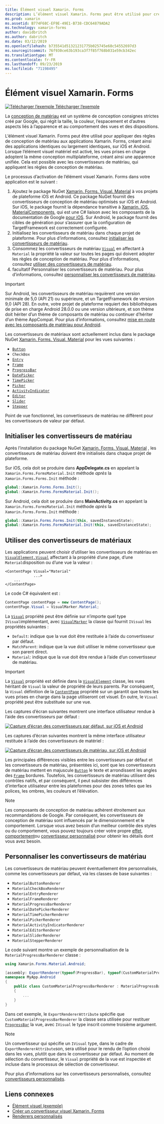 ```yaml
---
title: Élément visuel Xamarin. Forms
description: L’élément visuel Xamarin. Forms peut être utilisé pour créer des applications Xamarin. Forms qui semblent identiques, ou en grande partie, sur iOS et Android.
ms.prod: xamarin
ms.assetid: B774F68C-EF9E-49E1-B738-CDC64879ADA2
ms.technology: xamarin-forms
author: davidbritch
ms.author: dabritch
ms.date: 03/12/2019
ms.openlocfilehash: b735541d51321231775b025745e68c54552697d3
ms.sourcegitcommit: 76f930ce63b193ca3f7f85f768b031e59cb342ec
ms.translationtype: MT
ms.contentlocale: fr-FR
ms.lasthandoff: 09/23/2019
ms.locfileid: "71198495"
---
```

# <a name="xamarinforms-material-visual"></a>Élément visuel Xamarin. Forms

[![Télécharger l’exemple](~/media/shared/download.png) Télécharger l’exemple](https://docs.microsoft.com/samples/xamarin/xamarin-forms-samples/userinterface-visualdemos)

La [conception de matériau](https://material.io) est un système de conception consignes strictes créé par Google, qui régit la taille, la couleur, l’espacement et d’autres aspects liés à l’apparence et au comportement des vues et des dispositions.

L’élément visuel Xamarin. Forms peut être utilisé pour appliquer des règles de conception de matériau aux applications Xamarin. Forms, créant ainsi des applications identiques ou largement identiques, sur iOS et Android. Lorsque l’élément visuel matériel est activé, les vues prises en charge adoptent la même conception multiplateforme, créant ainsi une apparence unifiée. Cela est possible avec les convertisseurs de matériau, qui appliquent les règles de conception de matériau.

Le processus d’activation de l’élément visuel Xamarin. Forms dans votre application est le suivant :

1. Ajoutez le package NuGet [Xamarin. Forms. Visual. Material](https://www.nuget.org/packages/Xamarin.Forms.Visual.Material/) à vos projets de plateforme iOS et Android. Ce package NuGet fournit des convertisseurs de conception de matériau optimisés sur iOS et Android. Sur iOS, le package fournit la dépendance transitive à [Xamarin. iOS. MaterialComponents](https://www.nuget.org/packages/Xamarin.iOS.MaterialComponents), qui est une C# liaison avec les composants de la documentation de Google [pour iOS](https://material.io/develop/ios/). Sur Android, le package fournit des cibles de génération pour s’assurer que la configuration de TargetFramework est correctement configurée.
1. Initialisez les convertisseurs de matériau dans chaque projet de plateforme. Pour plus d’informations, consultez [initialiser les convertisseurs de matériau](#initialize-material-renderers).
1. Consommez les convertisseurs de matériau [`Visual`](xref:Xamarin.Forms.VisualElement.Visual) en affectant à `Material` la propriété la valeur sur toutes les pages qui doivent adopter les règles de conception de matériau. Pour plus d’informations, consultez [utiliser des convertisseurs de matériau](#consume-material-renderers).
1. facultatif Personnaliser les convertisseurs de matériau. Pour plus d’informations, consultez [personnaliser les convertisseurs de matériau](#customize-material-renderers).

> [!IMPORTANT]
> Sur Android, les convertisseurs de matériau requièrent une version minimale de 5,0 (API 21) ou supérieure, et un TargetFramework de version 9,0 (API 28). En outre, votre projet de plateforme requiert des bibliothèques de prise en charge Android 28.0.0 ou une version ultérieure, et son thème doit hériter d’un thème de composants de matériau ou continuer d’hériter d’un thème AppCompat. Pour plus d’informations, consultez [mise en route avec les composants de matériau pour Android](https://github.com/material-components/material-components-android/blob/master/docs/getting-started.md).

Les convertisseurs de matériaux sont actuellement inclus dans le package NuGet [Xamarin. Forms. Visual. Material](https://www.nuget.org/packages/Xamarin.Forms.Visual.Material/) pour les vues suivantes :

- [`Button`](xref:Xamarin.Forms.Button)
- `CheckBox`
- [`Entry`](xref:Xamarin.Forms.Entry)
- [`Frame`](xref:Xamarin.Forms.Frame)
- [`ProgressBar`](xref:Xamarin.Forms.ProgressBar)
- [`DatePicker`](xref:Xamarin.Forms.DatePicker)
- [`TimePicker`](xref:Xamarin.Forms.TimePicker)
- [`Picker`](xref:Xamarin.Forms.Picker)
- [`ActivityIndicator`](xref:Xamarin.Forms.ActivityIndicator)
- [`Editor`](xref:Xamarin.Forms.Editor)
- [`Slider`](xref:Xamarin.Forms.Slider)
- [`Stepper`](xref:Xamarin.Forms.Stepper)

Point de vue fonctionnel, les convertisseurs de matériau ne diffèrent pour les convertisseurs de valeur par défaut.

## <a name="initialize-material-renderers"></a>Initialiser les convertisseurs de matériau

Après l’installation du package NuGet [Xamarin. Forms. Visual. Material](https://www.nuget.org/packages/Xamarin.Forms.Visual.Material/) , les convertisseurs de matériau doivent être initialisés dans chaque projet de plateforme.

Sur iOS, cela doit se produire dans **AppDelegate.cs** en appelant la `Xamarin.Forms.FormsMaterial.Init` méthode *après* la `Xamarin.Forms.Forms.Init` méthode :

```csharp
global::Xamarin.Forms.Forms.Init();
global::Xamarin.Forms.FormsMaterial.Init();
```

Sur Android, cela doit se produire dans **MainActivity.cs** en appelant la `Xamarin.Forms.FormsMaterial.Init` méthode *après* la `Xamarin.Forms.Forms.Init` méthode :

```csharp
global::Xamarin.Forms.Forms.Init(this, savedInstanceState);
global::Xamarin.Forms.FormsMaterial.Init(this, savedInstanceState);
```

## <a name="consume-material-renderers"></a>Utiliser des convertisseurs de matériaux

Les applications peuvent choisir d’utiliser les convertisseurs de matériau en [`VisualElement.Visual`](xref:Xamarin.Forms.VisualElement.Visual) affectant à la propriété d’une page, d’une `Material`disposition ou d’une vue la valeur :

```xaml
<ContentPage Visual="Material"
             ...>
    ...
</ContentPage>
```

Le code C# équivalent est :

```csharp
ContentPage contentPage = new ContentPage();
contentPage.Visual = VisualMarker.Material;
```

La [`Visual`](xref:Xamarin.Forms.VisualElement.Visual) propriété peut être définie sur n’importe quel type `IVisual`implémentant, avec [`VisualMarker`](xref:Xamarin.Forms.VisualMarker) la classe qui fournit `IVisual` les propriétés suivantes :

- `Default`: indique que la vue doit être restituée à l’aide du convertisseur par défaut.
- `MatchParent`: indique que la vue doit utiliser le même convertisseur que son parent direct.
- `Material`: indique que la vue doit être rendue à l’aide d’un convertisseur de matériau.

> [!IMPORTANT]
> La [`Visual`](xref:Xamarin.Forms.VisualElement.Visual) propriété est définie dans la [`VisualElement`](xref:Xamarin.Forms.VisualElement) classe, les vues héritant de `Visual` la valeur de propriété de leurs parents. Par conséquent, la `Visual` définition de la [`ContentPage`](xref:Xamarin.Forms.ContentPage) propriété sur un garantit que toutes les vues prises en charge dans la page utiliseront cet visuel. En outre, le `Visual` propriété peut être substituée sur une vue.

Les captures d’écran suivantes montrent une interface utilisateur rendue à l’aide des convertisseurs par défaut :

[![Capture d’écran des convertisseurs par défaut, sur iOS et Android](material-visual-images/default-renderers.png "Vues utilisant les convertisseurs par défaut")](material-visual-images/default-renderers-large.png#lightbox)

Les captures d’écran suivantes montrent la même interface utilisateur restituée à l’aide des convertisseurs de matériel :

[![Capture d’écran des convertisseurs de matériau, sur iOS et Android](material-visual-images/material-renderers.png "Vues utilisant des convertisseurs de matériau")](material-visual-images/material-renderers-large.png#lightbox)

Les principales différences visibles entre les convertisseurs par défaut et les convertisseurs de matériau, présentées ici, sont que les convertisseurs de matériau mettent en majuscule [`Button`](xref:Xamarin.Forms.Button) le texte et arrondissent les angles des [`Frame`](xref:Xamarin.Forms.Frame) bordures. Toutefois, les convertisseurs de matériau utilisent des contrôles natifs, et par conséquent, il peut subsister des différences d’interface utilisateur entre les plateformes pour des zones telles que les polices, les ombres, les couleurs et l’élévation.

> [!NOTE]
> Les composants de conception de matériau adhèrent étroitement aux recommandations de Google. Par conséquent, les convertisseurs de conception de matériau sont influencés par le dimensionnement et le comportement. Lorsque vous avez besoin d’un meilleur contrôle des styles ou du comportement, vous pouvez toujours créer votre propre [effet](~/xamarin-forms/app-fundamentals/effects/index.md), [comportement](~/xamarin-forms/app-fundamentals/behaviors/index.md)ou [convertisseur personnalisé](~/xamarin-forms/app-fundamentals/custom-renderer/index.md) pour obtenir les détails dont vous avez besoin.

## <a name="customize-material-renderers"></a>Personnaliser les convertisseurs de matériau

Les convertisseurs de matériau peuvent éventuellement être personnalisés, comme les convertisseurs par défaut, via les classes de base suivantes :

- `MaterialButtonRenderer`
- `MaterialCheckBoxRenderer`
- `MaterialEntryRenderer`
- `MaterialFrameRenderer`
- `MaterialProgressBarRenderer`
- `MaterialDatePickerRenderer`
- `MaterialTimePickerRenderer`
- `MaterialPickerRenderer`
- `MaterialActivityIndicatorRenderer`
- `MaterialEditorRenderer`
- `MaterialSliderRenderer`
- `MaterialStepperRenderer`

Le code suivant montre un exemple de personnalisation de la `MaterialProgressBarRenderer` classe :

```csharp
using Xamarin.Forms.Material.Android;

[assembly: ExportRenderer(typeof(ProgressBar), typeof(CustomMaterialProgressBarRenderer), new[] { typeof(VisualMarker.MaterialVisual) })]
namespace MyApp.Android
{
    public class CustomMaterialProgressBarRenderer : MaterialProgressBarRenderer
    {
        ...
    }
}
```

Dans cet exemple, le `ExportRendererAttribute` spécifie que `CustomMaterialProgressBarRenderer` la classe sera utilisée pour restituer [`ProgressBar`](xref:Xamarin.Forms.ProgressBar) la vue, avec `IVisual` le type inscrit comme troisième argument.

> [!NOTE]
> Un convertisseur qui spécifie un `IVisual` type, dans le cadre de `ExportRendererAttribute`son, sera utilisé pour le rendu de l’option choisi dans les vues, plutôt que dans le convertisseur par défaut. Au moment de sélection du convertisseur, le `Visual` propriété de la vue est inspectée et incluse dans le processus de sélection de convertisseur.

Pour plus d’informations sur les convertisseurs personnalisés, consultez [convertisseurs personnalisés](~/xamarin-forms/app-fundamentals/custom-renderer/index.md).

## <a name="related-links"></a>Liens connexes

- [Élément visuel (exemple)](https://docs.microsoft.com/samples/xamarin/xamarin-forms-samples/userinterface-visualdemos)
- [Créer un convertisseur visuel Xamarin. Forms](create.md)
- [Renderers personnalisés](~/xamarin-forms/app-fundamentals/custom-renderer/index.md)
